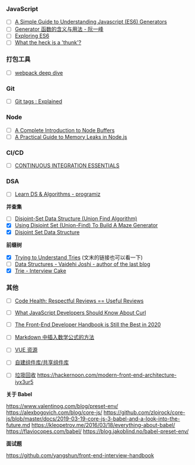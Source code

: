 ### JavaScript

-   [ ] [A Simple Guide to Understanding Javascript (ES6) Generators](https://medium.com/dailyjs/a-simple-guide-to-understanding-javascript-es6-generators-d1c350551950)
-   [ ] [Generator 函数的含义与用法 - 阮一峰](http://www.ruanyifeng.com/blog/2015/04/generator.html)
-   [ ] [Exploring ES6](https://exploringjs.com/es6/index.html)
-   [ ] [What the heck is a 'thunk'?](https://daveceddia.com/what-is-a-thunk/)

### 打包工具

-   [ ] [webpack deep dive](https://peerigon.github.io/talks/2018-09-28-hackerkiste-webpack-deep-dive)

### Git

-   [ ] [Git tags : Explained](https://mohitkhare.me/blog/git-tags-explained/)

### Node

-   [ ] [A Complete Introduction to Node Buffers](https://livecodestream.dev/post/2020-06-06-a-complete-introduction-to-node-buffers/)
-   [ ] [A Practical Guide to Memory Leaks in Node.js](https://www.arbazsiddiqui.me/a-practical-guide-to-memory-leaks-in-nodejs/)

### CI/CD

-   [ ] [CONTINUOUS INTEGRATION ESSENTIALS](https://codeship.com/continuous-integration-essentials)

### DSA

-   [ ] [Learn DS & Algorithms - programiz](https://www.programiz.com/dsa/)

**并查集**

-   [ ] [Disjoint-Set Data Structure (Union Find Algorithm)](https://www.techiedelight.com/disjoint-set-data-structure-union-find-algorithm/)
-   [x] [Using Disjoint Set (Union-Find) To Build A Maze Generator](https://coderscat.com/using-disjoint-set-union-find-to-create-maze)
-   [x] [Disjoint Set Data Structure](https://www.topcoder.com/community/competitive-programming/tutorials/disjoint-set-data-structures/)

**前缀树**

-   [x] [Trying to Understand Tries](https://medium.com/basecs/trying-to-understand-tries-3ec6bede0014) (文末的链接也可以看一下)
-   [ ] [Data Structures - Vaidehi Joshi - author of the last blog](https://medium.com/basecs/tagged/data-structures?source=post_page-----11001aaf746d----------------------)
-   [x] [Trie - Interview Cake](https://www.interviewcake.com/concept/java/trie)

### 其他

-   [ ] [Code Health: Respectful Reviews == Useful Reviews](https://testing.googleblog.com/search/label/Code%20Health)
-   [ ] [What JavaScript Developers Should Know About Curl](http://thecodebarbarian.com/what-javascript-developers-should-know-about-curl.html)
-   [ ] [The Front-End Developer Handbook is Still the Best in 2020](https://booksoncode.com/articles/front-end-developer-handbook-2019)

-   [ ] [Markdown 中插入数学公式的方法](https://github.com/xiahouzuoxin/notes/blob/master/essays/Markdown%E4%B8%AD%E6%8F%92%E5%85%A5%E6%95%B0%E5%AD%A6%E5%85%AC%E5%BC%8F%E7%9A%84%E6%96%B9%E6%B3%95.md)

-   [ ] [VUE 资源](https://github.com/vuejs/awesome-vue)

-   [ ] [自建组件库/共享组件库](https://docs.bit.dev/docs/bit-dev)

-   [ ] [垃圾回收](https://deepu.tech/memory-management-in-v8/)
        https://hackernoon.com/modern-front-end-architecture-iyx3ur5

**关于 Babel**

https://www.valentinog.com/blog/preset-env/
https://alexbogovich.com/blog/core-js/
https://github.com/zloirock/core-js/blob/master/docs/2019-03-19-core-js-3-babel-and-a-look-into-the-future.md
https://kleopetrov.me/2016/03/18/everything-about-babel/
https://flaviocopes.com/babel/
https://blog.jakoblind.no/babel-preset-env/

**面试题**

https://github.com/yangshun/front-end-interview-handbook
